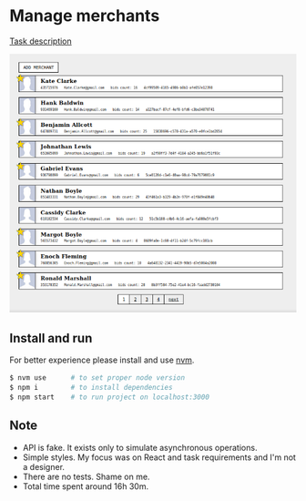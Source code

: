 # Manage merchants

[Task description](auto1-frontend-test-task.md)

![Screenshot](screenshot.png)

## Install and run

For better experience please install and use [nvm](https://github.com/nvm-sh/nvm#install--update-script).

```sh
$ nvm use      # to set proper node version
$ npm i        # to install dependencies
$ npm start    # to run project on localhost:3000
```

## Note

- API is fake.  It exists only to simulate asynchronous operations.
- Simple styles.  My focus was on React and task requirements and I'm not a designer.
- There are no tests.  Shame on me.
- Total time spent around 16h 30m.
